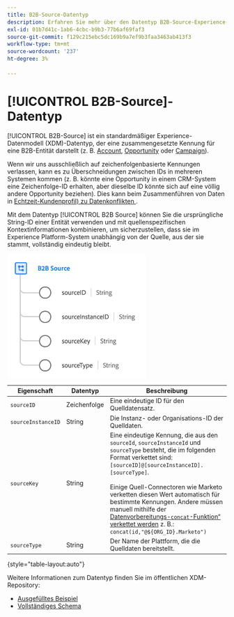 ```yaml
---
title: B2B-Source-Datentyp
description: Erfahren Sie mehr über den Datentyp B2B-Source-Experience-Datenmodell (XDM).
exl-id: 01b7d41c-1ab6-4cbc-b9b3-77b6af69faf3
source-git-commit: f129c215ebc5dc169b9a7ef9b3faa3463ab413f3
workflow-type: tm+mt
source-wordcount: '237'
ht-degree: 3%

---
```


# [!UICONTROL B2B-Source]-Datentyp

[!UICONTROL B2B-Source] ist ein standardmäßiger Experience-Datenmodell (XDM)-Datentyp, der eine zusammengesetzte Kennung für eine B2B-Entität darstellt (z. B. [Account](../classes/b2b/business-account.md), [Opportunity](../classes/b2b/business-opportunity.md) oder [Campaign](../classes/b2b/business-campaign.md)).

Wenn wir uns ausschließlich auf zeichenfolgenbasierte Kennungen verlassen, kann es zu Überschneidungen zwischen IDs in mehreren Systemen kommen (z. B. könnte eine Opportunity in einem CRM-System eine Zeichenfolge-ID erhalten, aber dieselbe ID könnte sich auf eine völlig andere Opportunity beziehen). Dies kann beim Zusammenführen von Daten in [Echtzeit-Kundenprofil) zu Datenkonflikten &#x200B;](../../profile/home.md).

Mit dem Datentyp [!UICONTROL B2B Source] können Sie die ursprüngliche String-ID einer Entität verwenden und mit quellenspezifischen Kontextinformationen kombinieren, um sicherzustellen, dass sie im Experience Platform-System unabhängig von der Quelle, aus der sie stammt, vollständig eindeutig bleibt.

![B2B-Source-Struktur](../images/data-types/b2b-source.png)

| Eigenschaft | Datentyp | Beschreibung |
| --- | --- | --- |
| `sourceID` | Zeichenfolge | Eine eindeutige ID für den Quelldatensatz. |
| `sourceInstanceID` | String | Die Instanz- oder Organisations-ID der Quelldaten. |
| `sourceKey` | String | Eine eindeutige Kennung, die aus den `sourceId`, `sourceInstanceId` und `sourceType` besteht, die im folgenden Format verkettet sind: `[sourceID]@[sourceInstanceID].[sourceType]`.<br><br>Einige Quell-Connectoren wie Marketo verketten diesen Wert automatisch für bestimmte Kennungen. Andere müssen manuell mithilfe der [Datenvorbereitungs-`concat`-Funktion“ verkettet werden](../../data-prep/functions.md#string) z. B.: `concat(id,"@${ORG_ID}.Marketo")` |
| `sourceType` | String | Der Name der Plattform, die die Quelldaten bereitstellt. |

{style="table-layout:auto"}

Weitere Informationen zum Datentyp finden Sie im öffentlichen XDM-Repository:

* [Ausgefülltes Beispiel](https://github.com/adobe/xdm/blob/master/components/datatypes/b2b/b2b-source.example.1.json)
* [Vollständiges Schema](https://github.com/adobe/xdm/blob/master/components/datatypes/b2b/b2b-source.schema.json)
